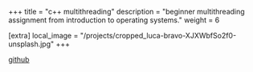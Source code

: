 +++
title = "c++ multithreading"
description = "beginner multithreading assignment from introduction to operating systems."
weight = 6

[extra]
local_image = "/projects/cropped_luca-bravo-XJXWbfSo2f0-unsplash.jpg"
+++

[github](https://github.com/brespina/3360_Summer_2023/tree/main/OS%20Unit%201/PA1)
